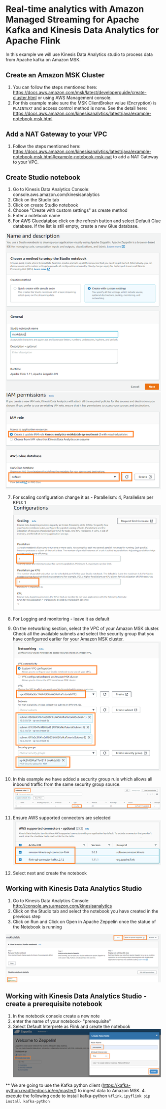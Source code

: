 # Real-time analytics with Amazon Managed Streaming for Apache Kafka and Kinesis Data Analytics for Apache Flink
In this example we will use Kinesis Data Analytics studio to process data from Apache kafka on Amazon MSK.

## Create an Amazon MSK Cluster
1. You can follow the steps mentioned here: https://docs.aws.amazon.com/msk/latest/developerguide/create-cluster.html or using AWS Management console. 
2. For this example make sure the MSK ClientBroker value (Encryption) is `PLAINTEXT` and access control method is none. See the detail here: https://docs.aws.amazon.com/kinesisanalytics/latest/java/example-notebook-msk.html

## Add a NAT Gateway to your VPC
1. Follow the steps mentioned here: https://docs.aws.amazon.com/kinesisanalytics/latest/java/example-notebook-msk.html#example-notebook-msk-nat to add a NAT Gateway to your VPC. 

## Create Studio notebook
1. Go to Kinesis Data Analytics Console: console.aws.amazon.com/kinesisanalytics
2. Click on the Studio tab
3. Click on create Studio notebook
4. Choose "Create with custom settings" as create method
5. Enter a notebook name
6. For AWS Gluedatabse click on the refresh button and select Default Glue database. If the list is still empty, create a new Glue database.

![lab1](/images/lab1.png)
![lab2](/images/lab2.png)

7. For scaling configuration change it as - Parallelism: 4, Parallelism per KPU: 1
![lab3](/images/lab3.png)

8. For Logging and monitoring - leave it as default
9. On the networking section, select the VPC of your Amazon MSK cluster. Check all the available subnets and select the security group that you have configurred earlier for your Amazon MSK cluster.
![lab4](/images/lab4.png)
10. In this example we have added a security group rule which allows all inbound traffic from the same security group source.
![lab5](/images/lab5.png)

11. Ensure AWS supported connectors are selected
![lab6](/images/lab6.png)

12. Select next and create the notebook

## Working with Kinesis Data Analytics Studio
1. Go to Kinesis Data Analytics Console: http://console.aws.amazon.com/kinesisanalytics
2. Click on the Studio tab and select the notebook you have created in the previous step
3. Click on Run and Click on Open in Apache Zeppelin once the statue of the Notebook is running

![lab7](/images/lab7.png)

## Working with Kinesis Data Analytics Studio - create a prerequisite notebook
1. In the notebook console create a new note
2. enter the name of your notebook- "prerequisite"
3. Select Default Interprete as Flink and create the notebook
![lab8](/images/lab8.png)

** We are going to use the Kafka python client (https://kafka-python.readthedocs.io/en/master/) to ingest data to Amazon MSK.
4. execute the following code to install kafka-python
``
%flink.ipyflink
pip install kafka-python
``


